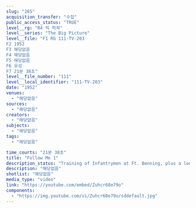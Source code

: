 ```yaml
---
slug: "265"
acquisition_transfer: "수집"
public_access_status: "TRUE"
level__rg: "R4 빅 픽쳐"
level__series: "The Big Picture"
level__file: "F1 RG 111-TV-203
F2 1952
F3 해당없음
F4 해당없음
F5 해당없음
F6 유성
F7 21분 38초"
level__file_number: "111"
level__local_identifier: "111-TV-203"
date: "1952"
venues: 
  - "해당없음"
sources: 
  - "해당없음"
creators: 
  - "해당없음"
subjects: 
  - "해당없음"
tags: 
  - "해당없음"

time_courts: "21분 38초"
title: "Follow Me 1"
description_status: "Training of Infantrymen at Ft. Benning, plus a look at Benning`s Ranger School."
description: "해당없음"
shotlist: "해당없음"
media_type: "video"
link: "https://youtube.com/embed/Zuhcr68e79o"
components: 
  - "https://img.youtube.com/vi/Zuhcr68e79o/sddefault.jpg"
---
```

